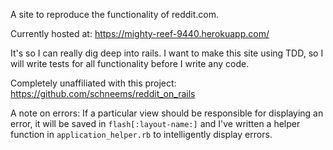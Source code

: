A site to reproduce the functionality of reddit.com.

Currently hosted at: https://mighty-reef-9440.herokuapp.com/

It's so I can really dig deep into rails. I want to make this site using TDD,
so I will write tests for all functionality before I write any code.

Completely unaffiliated with this project: https://github.com/schneems/reddit_on_rails

A note on errors:
If a particular view should be responsible for displaying an error, it will be saved in
`flash[:layout-name:]` and I've written a helper function in `application_helper.rb` to
intelligently display errors.
